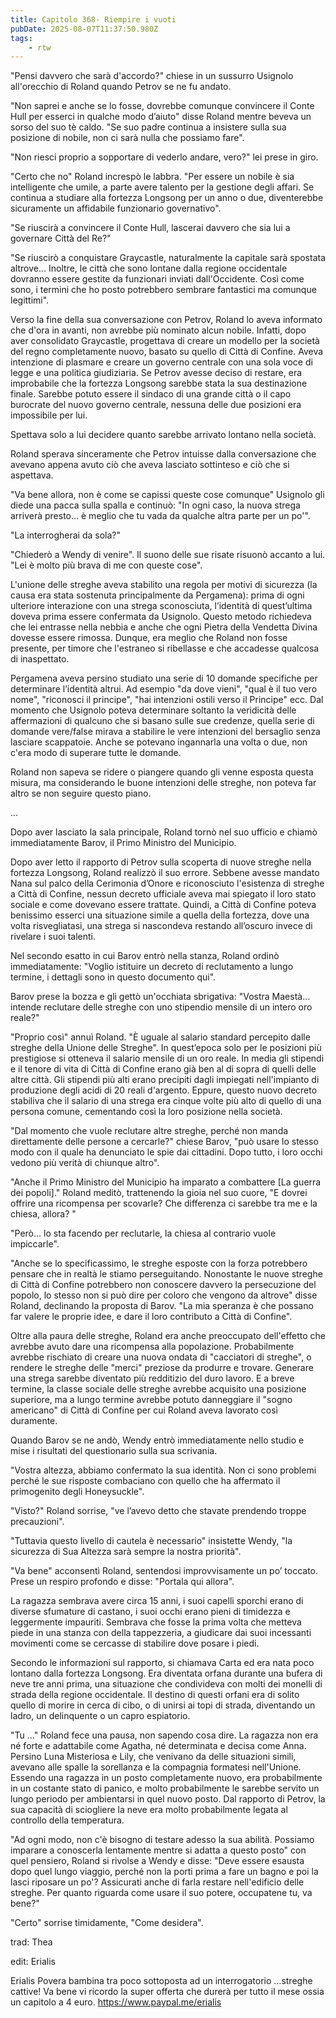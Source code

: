```yaml
---
title: Capitolo 368- Riempire i vuoti
pubDate: 2025-08-07T11:37:50.980Z
tags:
    - rtw
---
```











"Pensi davvero che sarà d'accordo?" chiese in un sussurro Usignolo all'orecchio di Roland quando Petrov se ne fu andato.


"Non saprei e anche se lo fosse, dovrebbe comunque convincere il Conte Hull per esserci in qualche modo d’aiuto" disse Roland mentre beveva un sorso del suo tè caldo. "Se suo padre continua a insistere sulla sua posizione di nobile, non ci sarà nulla che possiamo fare".


"Non riesci proprio a sopportare di vederlo andare, vero?" lei prese in giro.


"Certo che no" Roland increspò le labbra. "Per essere un nobile è sia intelligente che umile, a parte avere talento per la gestione degli affari. Se continua a studiare alla fortezza Longsong per un anno o due, diventerebbe sicuramente un affidabile funzionario governativo".


"Se riuscirà a convincere il Conte Hull, lascerai davvero che sia lui a governare Città del Re?"


"Se riuscirò a conquistare Graycastle, naturalmente la capitale sarà spostata altrove... Inoltre, le città che sono lontane dalla regione occidentale dovranno essere gestite da funzionari inviati dall'Occidente. Così come sono, i termini che ho posto potrebbero sembrare fantastici ma comunque legittimi".


Verso la fine della sua conversazione con Petrov, Roland lo aveva informato che d'ora in avanti, non avrebbe più nominato alcun nobile. Infatti, dopo aver consolidato Graycastle, progettava di creare un modello per la società del regno completamente nuovo, basato su quello di Città di Confine. Aveva intenzione di plasmare e creare un governo centrale con una sola voce di legge e una politica giudiziaria. Se Petrov avesse deciso di restare, era improbabile che la fortezza Longsong sarebbe stata la sua destinazione finale. Sarebbe potuto essere il sindaco di una grande città o il capo burocrate del nuovo governo centrale, nessuna delle due posizioni era impossibile per lui.


Spettava solo a lui decidere quanto sarebbe arrivato lontano nella società.


Roland sperava sinceramente che Petrov intuisse dalla conversazione che avevano appena avuto ciò che aveva lasciato sottinteso e ciò che si aspettava.


"Va bene allora, non è come se capissi queste cose comunque" Usignolo gli diede una pacca sulla spalla e continuò: "In ogni caso, la nuova strega arriverà presto… è meglio che tu vada da qualche altra parte per un po'".


"La interrogherai da sola?"


"Chiederò a Wendy di venire". Il suono delle sue risate risuonò accanto a lui. "Lei è molto più brava di me con queste cose".


L'unione delle streghe aveva stabilito una regola per motivi di sicurezza (la causa era stata sostenuta principalmente da Pergamena): prima di ogni ulteriore interazione con una strega sconosciuta, l’identità di quest’ultima doveva prima essere confermata da Usignolo. Questo metodo richiedeva che lei entrasse nella nebbia e anche che ogni Pietra della Vendetta Divina dovesse essere rimossa. Dunque, era meglio che Roland non fosse presente, per timore che l'estraneo si ribellasse e che accadesse qualcosa di inaspettato.


Pergamena aveva persino studiato una serie di 10 domande specifiche per determinare l’identità altrui. Ad esempio "da dove vieni", "qual è il tuo vero nome", "riconosci il principe", "hai intenzioni ostili verso il Principe" ecc. Dal momento che Usignolo poteva determinare soltanto la veridicità delle affermazioni di qualcuno che si basano sulle sue credenze, quella serie di domande vere/false mirava a stabilire le vere intenzioni del bersaglio senza lasciare scappatoie. Anche se potevano ingannarla una volta o due, non c'era modo di superare tutte le domande.


Roland non sapeva se ridere o piangere quando gli venne esposta questa misura, ma considerando le buone intenzioni delle streghe, non poteva far altro se non seguire questo piano.


...


Dopo aver lasciato la sala principale, Roland tornò nel suo ufficio e chiamò immediatamente Barov, il Primo Ministro del Municipio.


Dopo aver letto il rapporto di Petrov sulla scoperta di nuove streghe nella fortezza Longsong, Roland realizzò il suo errore. Sebbene avesse mandato Nana sul palco della Cerimonia d’Onore e riconosciuto l'esistenza di streghe a Città di Confine, nessun decreto ufficiale aveva mai spiegato il loro stato sociale e come dovevano essere trattate. Quindi, a Città di Confine poteva benissimo esserci una situazione simile a quella della fortezza, dove una volta risvegliatasi, una strega si nascondeva restando all’oscuro invece di rivelare i suoi talenti.


Nel secondo esatto in cui Barov entrò nella stanza, Roland ordinò immediatamente: "Voglio istituire un decreto di reclutamento a lungo termine, i dettagli sono in questo documento qui".


Barov prese la bozza e gli gettò un'occhiata sbrigativa: "Vostra Maestà... intende reclutare delle streghe con uno stipendio mensile di un intero oro reale?"


"Proprio così" annuì Roland. "È uguale al salario standard percepito dalle streghe della Unione delle Streghe". In quest’epoca solo per le posizioni più prestigiose si otteneva il salario mensile di un oro reale. In media gli stipendi e il tenore di vita di Città di Confine erano già ben al di sopra di quelli delle altre città. Gli stipendi più alti erano precipiti dagli impiegati nell'impianto di produzione degli acidi di 20 reali d'argento. Eppure, questo nuovo decreto stabiliva che il salario di una strega era cinque volte più alto di quello di una persona comune, cementando così la loro posizione nella società.


"Dal momento che vuole reclutare altre streghe, perché non manda direttamente delle persone a cercarle?" chiese Barov, "può usare lo stesso modo con il quale ha denunciato le spie dai cittadini. Dopo tutto, i loro occhi vedono più verità di chiunque altro".


"Anche il Primo Ministro del Municipio ha imparato a combattere [La guerra dei popoli]." Roland meditò, trattenendo la gioia nel suo cuore, "E dovrei offrire una ricompensa per scovarle? Che differenza ci sarebbe tra me e la chiesa, allora? "


"Però... lo sta facendo per reclutarle, la chiesa al contrario vuole impiccarle".


"Anche se lo specificassimo, le streghe esposte con la forza potrebbero pensare che in realtà le stiamo perseguitando. Nonostante le nuove streghe di Città di Confine potrebbero non conoscere davvero la persecuzione del popolo, lo stesso non si può dire per coloro che vengono da altrove" disse Roland, declinando la proposta di Barov. "La mia speranza è che possano far valere le proprie idee, e dare il loro contributo a Città di Confine".


Oltre alla paura delle streghe, Roland era anche preoccupato dell'effetto che avrebbe avuto dare una ricompensa alla popolazione. Probabilmente avrebbe rischiato di creare una nuova ondata di "cacciatori di streghe", o rendere le streghe delle "merci" preziose da produrre e trovare. Generare una strega sarebbe diventato più redditizio del duro lavoro. E a breve termine, la classe sociale delle streghe avrebbe acquisito una posizione superiore, ma a lungo termine avrebbe potuto danneggiare il "sogno americano" di Città di Confine per cui Roland aveva lavorato così duramente.


Quando Barov se ne andò, Wendy entrò immediatamente nello studio e mise i risultati del questionario sulla sua scrivania.


"Vostra altezza, abbiamo confermato la sua identità. Non ci sono problemi perché le sue risposte combaciano con quello che ha affermato il primogenito degli Honeysuckle".


"Visto?" Roland sorrise, "ve l’avevo detto che stavate prendendo troppe precauzioni".


"Tuttavia questo livello di cautela è necessario" insistette Wendy, "la sicurezza di Sua Altezza sarà sempre la nostra priorità".


"Va bene" acconsentì Roland, sentendosi improvvisamente un po’ toccato. Prese un respiro profondo e disse: "Portala qui allora".


La ragazza sembrava avere circa 15 anni, i suoi capelli sporchi erano di diverse sfumature di castano, i suoi occhi erano pieni di timidezza e leggermente impauriti. Sembrava che fosse la prima volta che metteva piede in una stanza con della tappezzeria, a giudicare dai suoi incessanti movimenti come se cercasse di stabilire dove posare i piedi.


Secondo le informazioni sul rapporto, si chiamava Carta ed era nata poco lontano dalla fortezza Longsong. Era diventata orfana durante una bufera di neve tre anni prima, una situazione che condivideva con molti dei monelli di strada della regione occidentale. Il destino di questi orfani era di solito quello di morire in cerca di cibo, o di unirsi ai topi di strada, diventando un ladro, un delinquente o un capro espiatorio.


"Tu ..." Roland fece una pausa, non sapendo cosa dire. La ragazza non era né forte e adattabile come Agatha, né determinata e decisa come Anna. Persino Luna Misteriosa e Lily, che venivano da delle situazioni simili, avevano alle spalle la sorellanza e la compagnia formatesi nell'Unione. Essendo una ragazza in un posto completamente nuovo, era probabilmente in un costante stato di panico, e molto probabilmente le sarebbe servito un lungo periodo per ambientarsi in quel nuovo posto. Dal rapporto di Petrov, la sua capacità di sciogliere la neve era molto probabilmente legata al controllo della temperatura.


"Ad ogni modo, non c'è bisogno di testare adesso la sua abilità. Possiamo imparare a conoscerla lentamente mentre si adatta a questo posto" con quel pensiero, Roland si rivolse a Wendy e disse: "Deve essere esausta dopo quel lungo viaggio, perché non la porti prima a fare un bagno e poi la lasci riposare un po'? Assicurati anche di farla restare nell'edificio delle streghe. Per quanto riguarda come usare il suo potere, occupatene tu, va bene?"


"Certo" sorrise timidamente, "Come desidera".






trad: Thea


edit: Erialis






 Erialis Povera bambina tra poco sottoposta ad un interrogatorio ...streghe cattive! Va bene vi ricordo la super offerta che durerà per tutto il mese ossia un capitolo a 4 euro.  https://www.paypal.me/erialis
                                


                                



